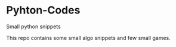 # Pyhton-Codes
Small python snippets

This repo contains some small algo snippets and few small games.
